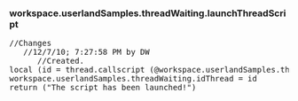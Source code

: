### workspace.userlandSamples.threadWaiting.launchThreadScript
<pre>
//Changes
   //12/7/10; 7:27:58 PM by DW
      //Created. 
local (id = thread.callscript (@workspace.userlandSamples.threadWaiting.theThreadScript, {}))
workspace.userlandSamples.threadWaiting.idThread = id
return ("The script has been launched!")

</pre>
